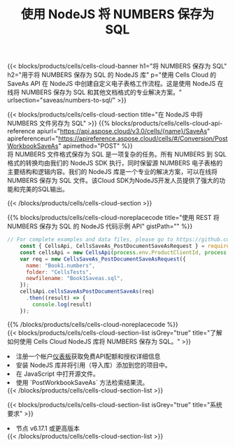 ﻿---
title: 使用 NodeJS 将 NUMBERS 保存为 SQL
description: 利用Aspose.Cells Cloud SDK for NodeJS将NUMBERS格式文件保存为SQL格式文件。
kwords: Excel, Save NUMBERS as SQL, REST, NodeJS
howto: How to save NUMBERS as SQL using Aspose.Cells Cloud NodeJS library.
---
{{< blocks/products/cells/cells-cloud-banner h1="将 NUMBERS 保存为 SQL" h2="用于将 NUMBERS 保存为 SQL 的 NodeJS 库" p="使用 Cells Cloud 的 SaveAs API 在 NodeJS 中创建自定义电子表格工作流程。这是使用 NodeJS 在线将 NUMBERS 保存为 SQL 和其他文档格式的专业解决方案。" urlsection="saveas/numbers-to-sql/" >}}

{{< blocks/products/cells/cells-cloud-section title="在 NodeJS 中将 NUMBERS 文件另存为 SQL" >}}
{{% blocks/products/cells/cells-cloud-api-reference apiurl="https://api.aspose.cloud/v3.0/cells/{name}/SaveAs" apireferenceurl="https://apireference.aspose.cloud/cells/#/Conversion/PostWorkbookSaveAs" apimethod="POST" %}}
<br/>
将 NUMBERS 文件格式保存为 SQL 是一项复杂的任务。所有 NUMBERS 到 SQL 格式的转换均由我们的 NodeJS SDK 执行，同时保留源 NUMBERS 电子表格的主要结构和逻辑内容。我们的 NodeJS 库是一个专业的解决方案，可以在线将 NUMBERS 保存为 SQL 文件。该Cloud SDK为NodeJS开发人员提供了强大的功能和完美的SQL输出。

{{< /blocks/products/cells/cells-cloud-section >}}

{{% blocks/products/cells/cells-cloud-noreplacecode title="使用 REST 将 NUMBERS 保存为 SQL 的 NodeJS 代码示例 API" gistPath="" %}}
  
```js
// For complete examples and data files, please go to https://github.com/aspose-cells-cloud/aspose-cells-cloud-node/
    const { CellsApi, CellsSaveAs_PostDocumentSaveAsRequest } = require("asposecellscloud");
    const cellsApi = new CellsApi(process.env.ProductClientId, process.env.ProductClientSecret);
    var req = new CellsSaveAs_PostDocumentSaveAsRequest({
      name: "Book1.numbers",
      folder: "CellsTests",
      newfilename: "Book1Saveas.sql",
    });
    cellsApi.cellsSaveAsPostDocumentSaveAs(req)
      .then((result) => {
        console.log(result)
    });
```
  
{{% /blocks/products/cells/cells-cloud-noreplacecode %}}
<br/>
{{< blocks/products/cells/cells-cloud-section-list isGrey="true" title="了解如何使用 Cells Cloud NodeJS 库将 NUMBERS 保存为 SQL。" >}}
<li>注册一个帐户<a href="https://dashboard.aspose.cloud/">仪表板</a>获取免费API配额和授权详细信息</li>
<li>安装 NodeJS 库并将引用（导入库）添加到您的项目中。</li>
<li>在 JavaScript 中打开源文件。</li>
<li>使用 `PostWorkbookSaveAs` 方法检索结果流。</li>
{{< /blocks/products/cells/cells-cloud-section-list >}}

{{< blocks/products/cells/cells-cloud-section-list isGrey="true" title="系统要求" >}}
<li>节点 v6.17.1 或更高版本</li>
{{< /blocks/products/cells/cells-cloud-section-list >}}
